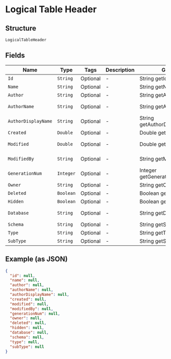 
# Logical Table Header

## Structure

`LogicalTableHeader`

## Fields

| Name | Type | Tags | Description | Getter | Setter |
|  --- | --- | --- | --- | --- | --- |
| `Id` | `String` | Optional | - | String getId() | setId(String id) |
| `Name` | `String` | Optional | - | String getName() | setName(String name) |
| `Author` | `String` | Optional | - | String getAuthor() | setAuthor(String author) |
| `AuthorName` | `String` | Optional | - | String getAuthorName() | setAuthorName(String authorName) |
| `AuthorDisplayName` | `String` | Optional | - | String getAuthorDisplayName() | setAuthorDisplayName(String authorDisplayName) |
| `Created` | `Double` | Optional | - | Double getCreated() | setCreated(Double created) |
| `Modified` | `Double` | Optional | - | Double getModified() | setModified(Double modified) |
| `ModifiedBy` | `String` | Optional | - | String getModifiedBy() | setModifiedBy(String modifiedBy) |
| `GenerationNum` | `Integer` | Optional | - | Integer getGenerationNum() | setGenerationNum(Integer generationNum) |
| `Owner` | `String` | Optional | - | String getOwner() | setOwner(String owner) |
| `Deleted` | `Boolean` | Optional | - | Boolean getDeleted() | setDeleted(Boolean deleted) |
| `Hidden` | `Boolean` | Optional | - | Boolean getHidden() | setHidden(Boolean hidden) |
| `Database` | `String` | Optional | - | String getDatabase() | setDatabase(String database) |
| `Schema` | `String` | Optional | - | String getSchema() | setSchema(String schema) |
| `Type` | `String` | Optional | - | String getType() | setType(String type) |
| `SubType` | `String` | Optional | - | String getSubType() | setSubType(String subType) |

## Example (as JSON)

```json
{
  "id": null,
  "name": null,
  "author": null,
  "authorName": null,
  "authorDisplayName": null,
  "created": null,
  "modified": null,
  "modifiedBy": null,
  "generationNum": null,
  "owner": null,
  "deleted": null,
  "hidden": null,
  "database": null,
  "schema": null,
  "type": null,
  "subType": null
}
```

